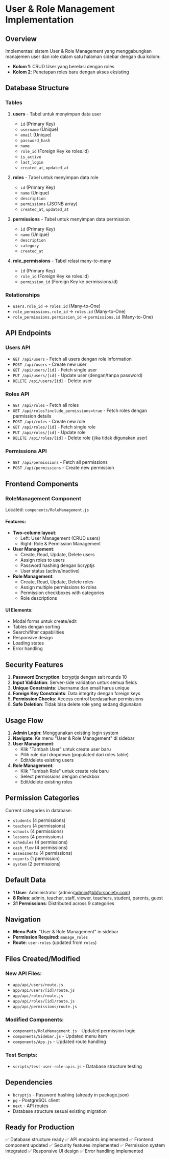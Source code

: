 # User & Role Management Implementation

## Overview
Implementasi sistem User & Role Management yang menggabungkan manajemen user dan role dalam satu halaman sidebar dengan dua kolom:
- **Kolom 1**: CRUD User yang berelasi dengan roles
- **Kolom 2**: Penetapan roles baru dengan akses eksisting

## Database Structure

### Tables
1. **users** - Tabel untuk menyimpan data user
   - `id` (Primary Key)
   - `username` (Unique)
   - `email` (Unique)
   - `password_hash`
   - `name`
   - `role_id` (Foreign Key ke roles.id)
   - `is_active`
   - `last_login`
   - `created_at`, `updated_at`

2. **roles** - Tabel untuk menyimpan data role
   - `id` (Primary Key)
   - `name` (Unique)
   - `description`
   - `permissions` (JSONB array)
   - `created_at`, `updated_at`

3. **permissions** - Tabel untuk menyimpan data permission
   - `id` (Primary Key)
   - `name` (Unique)
   - `description`
   - `category`
   - `created_at`

4. **role_permissions** - Tabel relasi many-to-many
   - `id` (Primary Key)
   - `role_id` (Foreign Key ke roles.id)
   - `permission_id` (Foreign Key ke permissions.id)

### Relationships
- `users.role_id` → `roles.id` (Many-to-One)
- `role_permissions.role_id` → `roles.id` (Many-to-One)
- `role_permissions.permission_id` → `permissions.id` (Many-to-One)

## API Endpoints

### Users API
- `GET /api/users` - Fetch all users dengan role information
- `POST /api/users` - Create new user
- `GET /api/users/[id]` - Fetch single user
- `PUT /api/users/[id]` - Update user (dengan/tanpa password)
- `DELETE /api/users/[id]` - Delete user

### Roles API
- `GET /api/roles` - Fetch all roles
- `GET /api/roles?include_permissions=true` - Fetch roles dengan permission details
- `POST /api/roles` - Create new role
- `GET /api/roles/[id]` - Fetch single role
- `PUT /api/roles/[id]` - Update role
- `DELETE /api/roles/[id]` - Delete role (jika tidak digunakan user)

### Permissions API
- `GET /api/permissions` - Fetch all permissions
- `POST /api/permissions` - Create new permission

## Frontend Components

### RoleManagement Component
Located: `components/RoleManagement.js`

#### Features:
- **Two-column layout**:
  - Left: User Management (CRUD users)
  - Right: Role & Permission Management
- **User Management**:
  - Create, Read, Update, Delete users
  - Assign roles to users
  - Password hashing dengan bcryptjs
  - User status (active/inactive)
- **Role Management**:
  - Create, Read, Update, Delete roles
  - Assign multiple permissions to roles
  - Permission checkboxes with categories
  - Role descriptions

#### UI Elements:
- Modal forms untuk create/edit
- Tables dengan sorting
- Search/filter capabilities
- Responsive design
- Loading states
- Error handling

## Security Features

1. **Password Encryption**: bcryptjs dengan salt rounds 10
2. **Input Validation**: Server-side validation untuk semua fields
3. **Unique Constraints**: Username dan email harus unique
4. **Foreign Key Constraints**: Data integrity dengan foreign keys
5. **Permission Checks**: Access control berdasarkan permissions
6. **Safe Deletion**: Tidak bisa delete role yang sedang digunakan

## Usage Flow

1. **Admin Login**: Menggunakan existing login system
2. **Navigate**: Ke menu "User & Role Management" di sidebar
3. **User Management**:
   - Klik "Tambah User" untuk create user baru
   - Pilih role dari dropdown (populated dari roles table)
   - Edit/delete existing users
4. **Role Management**:
   - Klik "Tambah Role" untuk create role baru
   - Select permissions dengan checkbox
   - Edit/delete existing roles

## Permission Categories
Current categories in database:
- `students` (4 permissions)
- `teachers` (4 permissions)
- `schools` (4 permissions)
- `lessons` (4 permissions)
- `schedules` (4 permissions)
- `cash_flow` (4 permissions)
- `assessments` (4 permissions)
- `reports` (1 permission)
- `system` (2 permissions)

## Default Data
- **1 User**: Administrator (admin/admin@bbforsociety.com)
- **8 Roles**: admin, teacher, staff, viewer, teachers, student, parents, guest
- **31 Permissions**: Distributed across 9 categories

## Navigation
- **Menu Path**: "User & Role Management" in sidebar
- **Permission Required**: `manage_roles`
- **Route**: `user-roles` (updated from `roles`)

## Files Created/Modified

### New API Files:
- `app/api/users/route.js`
- `app/api/users/[id]/route.js`
- `app/api/roles/route.js`
- `app/api/roles/[id]/route.js`
- `app/api/permissions/route.js`

### Modified Components:
- `components/RoleManagement.js` - Updated permission logic
- `components/Sidebar.js` - Updated menu item
- `components/App.js` - Updated route handling

### Test Scripts:
- `scripts/test-user-role-apis.js` - Database structure testing

## Dependencies
- `bcryptjs` - Password hashing (already in package.json)
- `pg` - PostgreSQL client
- `next` - API routes
- Database structure sesuai existing migration

## Ready for Production
✅ Database structure ready
✅ API endpoints implemented
✅ Frontend component updated
✅ Security features implemented
✅ Permission system integrated
✅ Responsive UI design
✅ Error handling implemented
